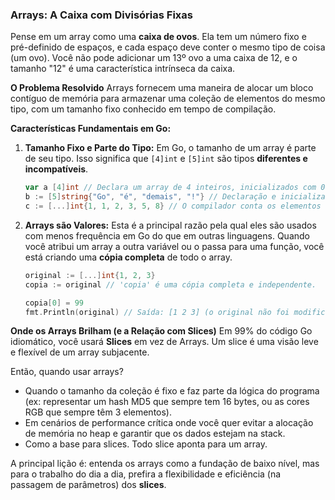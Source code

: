 ### **Arrays: A Caixa com Divisórias Fixas**

Pense em um array como uma **caixa de ovos**. Ela tem um número fixo e pré-definido de espaços, e cada espaço deve conter o mesmo tipo de coisa (um ovo). Você não pode adicionar um 13º ovo a uma caixa de 12, e o tamanho "12" é uma característica intrínseca da caixa.

**O Problema Resolvido**
Arrays fornecem uma maneira de alocar um bloco contíguo de memória para armazenar uma coleção de elementos do mesmo tipo, com um tamanho fixo conhecido em tempo de compilação.

**Características Fundamentais em Go:**

1.  **Tamanho Fixo e Parte do Tipo:** Em Go, o tamanho de um array é parte de seu tipo. Isso significa que `[4]int` e `[5]int` são tipos **diferentes e incompatíveis**.
    ```go
    var a [4]int // Declara um array de 4 inteiros, inicializados com 0.
    b := [5]string{"Go", "é", "demais", "!"} // Declaração e inicialização
    c := [...]int{1, 1, 2, 3, 5, 8} // O compilador conta os elementos e define o tamanho (6).
    ```

2.  **Arrays são Valores:** Esta é a principal razão pela qual eles são usados com menos frequência em Go do que em outras linguagens. Quando você atribui um array a outra variável ou o passa para uma função, você está criando uma **cópia completa** de todo o array.
    ```go
    original := [...]int{1, 2, 3}
    copia := original // 'copia' é uma cópia completa e independente.

    copia[0] = 99
    fmt.Println(original) // Saída: [1 2 3] (o original não foi modificado)
    ```

**Onde os Arrays Brilham (e a Relação com Slices)**
Em 99% do código Go idiomático, você usará **Slices** em vez de Arrays. Um slice é uma visão leve e flexível de um array subjacente.

Então, quando usar arrays?
*   Quando o tamanho da coleção é fixo e faz parte da lógica do programa (ex: representar um hash MD5 que sempre tem 16 bytes, ou as cores RGB que sempre têm 3 elementos).
*   Em cenários de performance crítica onde você quer evitar a alocação de memória no heap e garantir que os dados estejam na stack.
*   Como a base para slices. Todo slice aponta para um array.

A principal lição é: entenda os arrays como a fundação de baixo nível, mas para o trabalho do dia a dia, prefira a flexibilidade e eficiência (na passagem de parâmetros) dos **slices**.